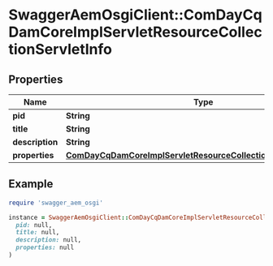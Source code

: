 # SwaggerAemOsgiClient::ComDayCqDamCoreImplServletResourceCollectionServletInfo

## Properties

| Name | Type | Description | Notes |
| ---- | ---- | ----------- | ----- |
| **pid** | **String** |  | [optional] |
| **title** | **String** |  | [optional] |
| **description** | **String** |  | [optional] |
| **properties** | [**ComDayCqDamCoreImplServletResourceCollectionServletProperties**](ComDayCqDamCoreImplServletResourceCollectionServletProperties.md) |  | [optional] |

## Example

```ruby
require 'swagger_aem_osgi'

instance = SwaggerAemOsgiClient::ComDayCqDamCoreImplServletResourceCollectionServletInfo.new(
  pid: null,
  title: null,
  description: null,
  properties: null
)
```

